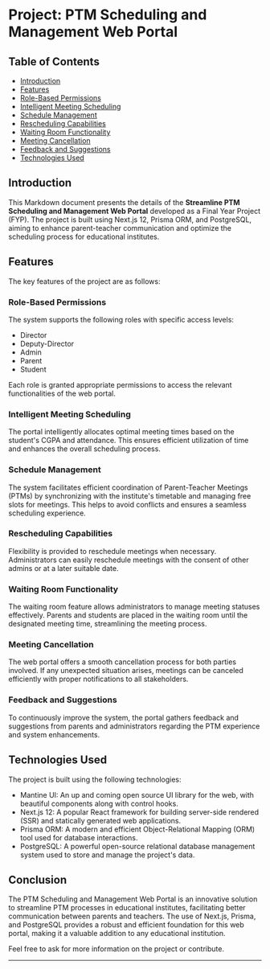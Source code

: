 # Project: PTM Scheduling and Management Web Portal


## Table of Contents

- [Introduction](#introduction)
- [Features](#features)
- [Role-Based Permissions](#role-based-permissions)
- [Intelligent Meeting Scheduling](#intelligent-meeting-scheduling)
- [Schedule Management](#schedule-management)
- [Rescheduling Capabilities](#rescheduling-capabilities)
- [Waiting Room Functionality](#waiting-room-functionality)
- [Meeting Cancellation](#meeting-cancellation)
- [Feedback and Suggestions](#feedback-and-suggestions)
- [Technologies Used](#technologies-used)

## Introduction

This Markdown document presents the details of the **Streamline PTM Scheduling and Management Web Portal** developed as a Final Year Project (FYP). The project is built using Next.js 12, Prisma ORM, and PostgreSQL, aiming to enhance parent-teacher communication and optimize the scheduling process for educational institutes.

## Features

The key features of the project are as follows:

### Role-Based Permissions

The system supports the following roles with specific access levels:

- Director
- Deputy-Director
- Admin
- Parent
- Student

Each role is granted appropriate permissions to access the relevant functionalities of the web portal.

### Intelligent Meeting Scheduling

The portal intelligently allocates optimal meeting times based on the student's CGPA and attendance. This ensures efficient utilization of time and enhances the overall scheduling process.

### Schedule Management

The system facilitates efficient coordination of Parent-Teacher Meetings (PTMs) by synchronizing with the institute's timetable and managing free slots for meetings. This helps to avoid conflicts and ensures a seamless scheduling experience.

### Rescheduling Capabilities

Flexibility is provided to reschedule meetings when necessary. Administrators can easily reschedule meetings with the consent of other admins or at a later suitable date.

### Waiting Room Functionality

The waiting room feature allows administrators to manage meeting statuses effectively. Parents and students are placed in the waiting room until the designated meeting time, streamlining the meeting process.

### Meeting Cancellation

The web portal offers a smooth cancellation process for both parties involved. If any unexpected situation arises, meetings can be canceled efficiently with proper notifications to all stakeholders.

### Feedback and Suggestions

To continuously improve the system, the portal gathers feedback and suggestions from parents and administrators regarding the PTM experience and system enhancements.

## Technologies Used

The project is built using the following technologies:

- Mantine UI: An up and coming open source UI library for the web, with beautiful components along with control hooks.
- Next.js 12: A popular React framework for building server-side rendered (SSR) and statically generated web applications.
- Prisma ORM: A modern and efficient Object-Relational Mapping (ORM) tool used for database interactions.
- PostgreSQL: A powerful open-source relational database management system used to store and manage the project's data.

## Conclusion

The PTM Scheduling and Management Web Portal is an innovative solution to streamline PTM processes in educational institutes, facilitating better communication between parents and teachers. The use of Next.js, Prisma, and PostgreSQL provides a robust and efficient foundation for this web portal, making it a valuable addition to any educational institution.

Feel free to ask for more information on the project or contribute.

---
